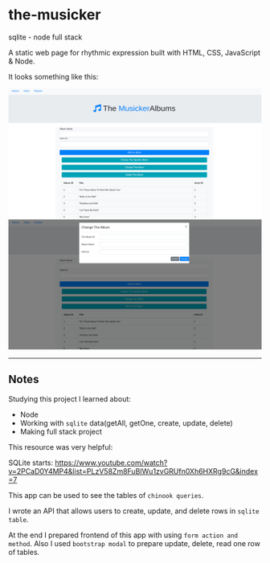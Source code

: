 # the-musicker
sqlite - node full stack

A static web page for rhythmic expression built with HTML, CSS, JavaScript & Node.

It looks something like this:

[![the musicker screen shot](./musicker.png)](https://github.com/ayseakyol/the-musicker)
[![the musicker screen shot](./musicker2.png)](https://github.com/ayseakyol/the-musicker)

---

## Notes

Studying this project I learned about:

- Node
- Working with `sqlite` data(getAll, getOne, create, update, delete)
- Making full stack project

This resource was very helpful:

SQLite starts: https://www.youtube.com/watch?v=2PCaD0Y4MP4&list=PLzV58Zm8FuBIWu1zvGRUfn0Xh6HXRg9cG&index=7

This app can be used to see the tables of `chinook queries`.

I wrote an API that allows users to create, update, and delete rows in `sqlite table`.
  
At the end I prepared frontend of this app with using `form action and method`. Also I used `bootstrap modal` to prepare update, delete, read one row of tables.
